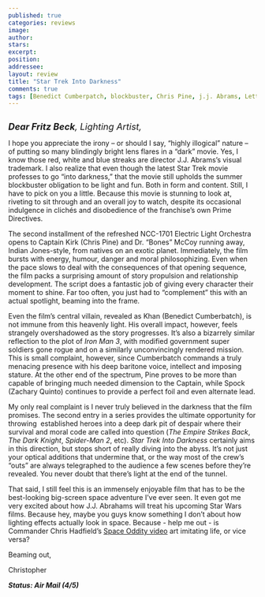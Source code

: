 ```yaml
---
published: true
categories: reviews
image:
author: 
stars: 
excerpt: 
position: 
addressee: 
layout: review
title: "Star Trek Into Darkness"
comments: true
tags: [Benedict Cumberpatch, blockbuster, Chris Pine, j.j. Abrams, Letters, Oscars 2014, sci-fi, Sequel, Star Trek, summer, Zachary Quinto]
---
```

<div><p><span class="full-image-block ssNonEditable"><span><a href="/letters/2013/5/16/star-trek-into-darkness.html"><img src="http://static.squarespace.com/static/5005f6bcc4aa41161b33e89e/5329cf1fe4b07c068ebf74de/5329cf1fe4b07c068ebf7831/1368734025873/Star%20Trek%20Into%20Darkness.jpg" alt="" /></a></span></span></p>
<p><em style="font-size:130%;"><strong>Dear Fritz Beck</strong>, Lighting Artist,</em></p>
<p>I hope you appreciate the irony &ndash; or should I say, &ldquo;highly illogical&rdquo; nature &ndash; of putting so many blindingly bright lens flares in a &ldquo;dark&rdquo; movie. Yes, I know those red, white and blue streaks are director J.J. Abrams&rsquo;s visual trademark. I also realize that even though the latest Star Trek movie professes to go &ldquo;into darkness,&rdquo; that the movie still upholds the summer blockbuster obligation to be light and fun. Both in form and content. Still, I have to pick on you a little. Because this movie is stunning to look at, riveting to sit through and an overall joy to watch, despite its occasional indulgence in clich&eacute;s and disobedience of the franchise&#8217;s own Prime Directives.</p>
<p>The second installment of the refreshed NCC-1701 Electric Light Orchestra opens to Captain Kirk (Chris Pine) and Dr. &ldquo;Bones&rdquo; McCoy running away, Indian Jones-style, from natives on an exotic planet. Immediately, the film bursts with energy, humour, danger and moral philosophizing. Even when the pace slows to deal with the consequences of that opening sequence, the film packs a surprising amount of story propulsion and relationship development. The script does a fantastic job of giving every character their moment to shine. Far too often, you just had to &ldquo;complement&rdquo; this with an actual spotlight, beaming into the frame.</p>
<p>Even the film&rsquo;s central villain, revealed as Khan (Benedict Cumberbatch), is not immune from this heavenly light. His overall impact, however, feels strangely overshadowed as the story progresses. It&rsquo;s also a bizarrely similar reflection to the plot of <em>Iron Man 3</em>, with modified government super soldiers gone rogue and on a similarly unconvincingly rendered mission. This is small complaint, however, since Cumberbatch commands a truly menacing presence with his deep baritone voice, intellect and imposing stature. At the other end of the spectrum, Pine proves to be more than capable of bringing much needed dimension to the Captain, while Spock (Zachary Quinto) continues to provide a perfect foil and even alternate lead.</p>
<p>My only real complaint is I never truly believed in the darkness that the film promises. The second entry in a series provides the ultimate opportunity for throwing &nbsp;established heroes into a deep dark pit of despair where their survival and moral code are called into question (<em>The Empire Strikes Back</em>, <em>The Dark Knight</em>, <em>Spider-Man 2</em>, etc). <em>Star Trek Into Darkness</em> certainly aims in this direction, but stops short of really diving into the abyss. It&rsquo;s not just your optical additions that undermine that, or the way most of the crew&rsquo;s &ldquo;outs&rdquo; are always telegraphed to the audience a few scenes before they&rsquo;re revealed. You never doubt that there&rsquo;s light at the end of the tunnel.</p>
<p>That said, I still feel this is an immensely enjoyable film that has to be the best-looking big-screen space adventure I&rsquo;ve ever seen. It even got me very excited about how J.J. Abrahams will treat his upcoming Star Wars films. Because hey, maybe you guys know something I don&rsquo;t about how lighting effects actually look in space. Because - help me out - is Commander Chris Hadfield&rsquo;s <a href="http://www.youtube.com/watch?v=KaOC9danxNo">Space Oddity video</a> art imitating life, or vice versa?&nbsp;</p>
<p>Beaming out,</p>
<p>Christopher</p>
<p><strong><em>Status: Air Mail (4/5)</em></strong></p></div>
